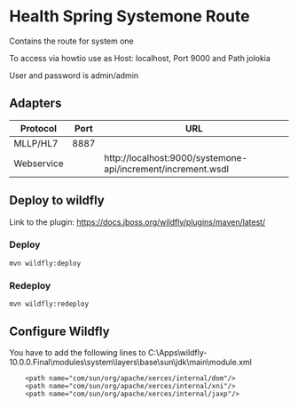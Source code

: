 # Health Spring Systemone Route

Contains the route for system one

To access via howtio use as Host: localhost, Port 9000 and Path jolokia

User and password is admin/admin

## Adapters

| Protocol   | Port | URL
|---|---|---
| MLLP/HL7 | 8887 |
| Webservice | | http://localhost:9000/systemone-api/increment/increment.wsdl |  


## Deploy to wildfly

Link to the plugin: https://docs.jboss.org/wildfly/plugins/maven/latest/


### Deploy

```
mvn wildfly:deploy
```

### Redeploy

```
mvn wildfly:redeploy
```


## Configure Wildfly

You have to add the following lines to C:\Apps\wildfly-10.0.0.Final\modules\system\layers\base\sun\jdk\main\module.xml

```
    <path name="com/sun/org/apache/xerces/internal/dom"/>
    <path name="com/sun/org/apache/xerces/internal/xni"/>
    <path name="com/sun/org/apache/xerces/internal/jaxp"/>
```

